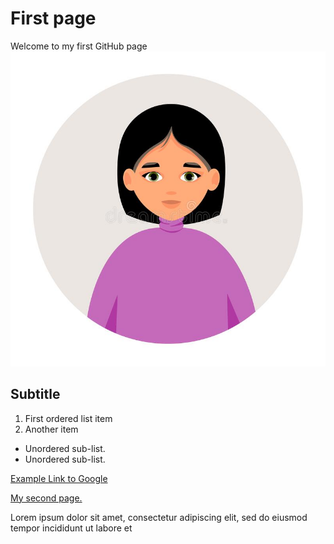 # First page
Welcome to my first GitHub page
<img src="images/headshot.jpeg?raw=true"/>

## Subtitle

1. First ordered list item 
2. Another item 

- Unordered sub-list. 
- Unordered sub-list. 

[Example Link to Google](https://www.google.com)

[My second page.](https://tejkaa.github.io/tejka/second)

Lorem ipsum dolor sit amet, consectetur adipiscing elit, sed do eiusmod tempor incididunt ut labore et 

